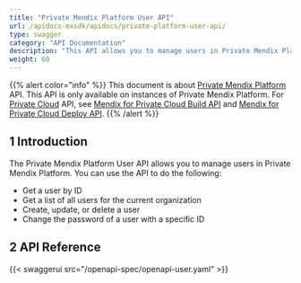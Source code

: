 ```yaml
---
title: "Private Mendix Platform User API"
url: /apidocs-mxsdk/apidocs/private-platform-user-api/
type: swagger
category: "API Documentation"
description: "This API allows you to manage users in Private Mendix Platform."
weight: 60
---
```


{{% alert color="info" %}}
This document is about [Private Mendix Platform](/private-mendix-platform/) API. This API is only available on instances of Private Mendix Platform. For [Private Cloud](/developerportal/deploy/private-cloud/) API, see [Mendix for Private Cloud Build API](/apidocs-mxsdk/apidocs/private-cloud-build-api/) and [Mendix for Private Cloud Deploy API](/apidocs-mxsdk/apidocs/private-cloud-deploy-api/).
{{% /alert %}}

## 1 Introduction

The Private Mendix Platform User API allows you to manage users in Private Mendix Platform. You can use the API to do the following:

* Get a user by ID
* Get a list of all users for the current organization
* Create, update, or delete a user
* Change the password of a user with a specific ID

## 2 API Reference

{{< swaggerui src="/openapi-spec/openapi-user.yaml"  >}}
